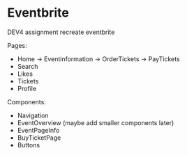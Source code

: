 # Eventbrite

DEV4 assignment recreate eventbrite

Pages:

- Home
  -> Eventinformation -> OrderTickets -> PayTickets
- Search
- Likes
- Tickets
- Profile

Components:

- Navigation
- EventOverview (maybe add smaller components later)
- EventPageInfo
- BuyTicketPage
- Buttons

